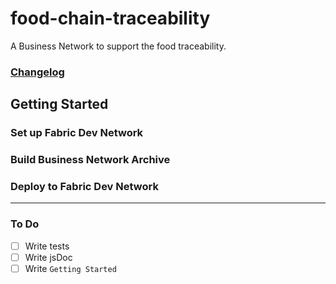 # food-chain-traceability

A Business Network to support the food traceability.

### [Changelog](CHANGELOG.md)

## Getting Started

### Set up Fabric Dev Network

### Build Business Network Archive

### Deploy to Fabric Dev Network

---

### To Do

- [ ] Write tests
- [ ] Write jsDoc
- [ ] Write `Getting Started`
